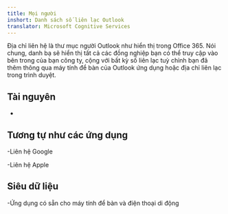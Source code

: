 ```yaml
---
title: Mọi người
inshort: Danh sách số liên lạc Outlook
translator: Microsoft Cognitive Services
---
```


Địa chỉ liên hệ là thư mục người Outlook như hiển thị trong Office 365.
Nói chung, danh bạ sẽ hiển thị tất cả các đồng nghiệp bạn có thể truy cập vào bên trong của bạn
công ty, cộng với bất kỳ số liên lạc tuỳ chỉnh bạn đã thêm thông qua máy tính để bàn của Outlook
ứng dụng hoặc địa chỉ liên lạc trong trình duyệt.

Tài nguyên
---------

-   

Tương tự như các ứng dụng
--------------------

-Liên hệ Google

-Liên hệ Apple

Siêu dữ liệu
--------

-Ứng dụng có sẵn cho máy tính để bàn và điện thoại di động

